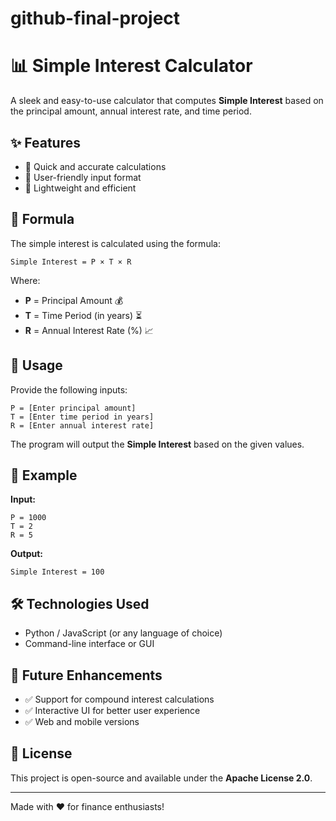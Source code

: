 # github-final-project
# 📊 Simple Interest Calculator

A sleek and easy-to-use calculator that computes **Simple Interest** based on the principal amount, annual interest rate, and time period.

## ✨ Features
- 🔹 Quick and accurate calculations
- 🔹 User-friendly input format
- 🔹 Lightweight and efficient

## 📝 Formula
The simple interest is calculated using the formula:
```plaintext
Simple Interest = P × T × R
```
Where:
- **P** = Principal Amount 💰
- **T** = Time Period (in years) ⏳
- **R** = Annual Interest Rate (%) 📈

## 🚀 Usage
Provide the following inputs:
```
P = [Enter principal amount]
T = [Enter time period in years]
R = [Enter annual interest rate]
```
The program will output the **Simple Interest** based on the given values.

## 📌 Example
**Input:**
```
P = 1000
T = 2
R = 5
```
**Output:**
```
Simple Interest = 100
```

## 🛠 Technologies Used
- Python / JavaScript (or any language of choice)
- Command-line interface or GUI

## 🎯 Future Enhancements
- ✅ Support for compound interest calculations
- ✅ Interactive UI for better user experience
- ✅ Web and mobile versions

## 📜 License
This project is open-source and available under the **Apache License 2.0**.

---
Made with ❤️ for finance enthusiasts!

